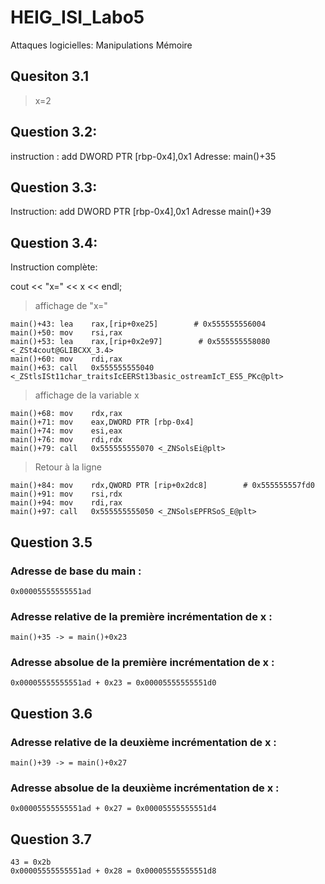 # HEIG_ISI_Labo5
Attaques logicielles:  Manipulations Mémoire

## Quesiton 3.1
> x=2


## Question 3.2:
instruction : add    DWORD PTR [rbp-0x4],0x1
Adresse: main()+35

## Question 3.3:
Instruction: add    DWORD PTR [rbp-0x4],0x1
Adresse main()+39

## Question 3.4:
Instruction complète: 

cout << "x=" << x << endl;

> affichage de "x="

```
main()+43: lea    rax,[rip+0xe25]        # 0x555555556004
main()+50: mov    rsi,rax
main()+53: lea    rax,[rip+0x2e97]        # 0x555555558080 <_ZSt4cout@GLIBCXX_3.4>
main()+60: mov    rdi,rax
main()+63: call   0x555555555040 <_ZStlsISt11char_traitsIcEERSt13basic_ostreamIcT_ES5_PKc@plt>
```

> affichage de la variable x

```
main()+68: mov    rdx,rax
main()+71: mov    eax,DWORD PTR [rbp-0x4]
main()+74: mov    esi,eax
main()+76: mov    rdi,rdx
main()+79: call   0x555555555070 <_ZNSolsEi@plt>
```

> Retour à la ligne

```
main()+84: mov    rdx,QWORD PTR [rip+0x2dc8]        # 0x555555557fd0
main()+91: mov    rsi,rdx
main()+94: mov    rdi,rax
main()+97: call   0x555555555050 <_ZNSolsEPFRSoS_E@plt>
```

## Question 3.5

### Adresse de base du main :

```
0x00005555555551ad
```


### Adresse relative de la première incrémentation de x :

```
main()+35 -> = main()+0x23
```

### Adresse absolue de la première incrémentation de x :

```
0x00005555555551ad + 0x23 = 0x00005555555551d0 
```

## Question 3.6

###  Adresse relative de la deuxième incrémentation de x :

```
main()+39 -> = main()+0x27
```

### Adresse absolue de la deuxième incrémentation de x :

```
0x00005555555551ad + 0x27 = 0x00005555555551d4 
```


## Question 3.7 

```
43 = 0x2b
0x00005555555551ad + 0x28 = 0x00005555555551d8
```
